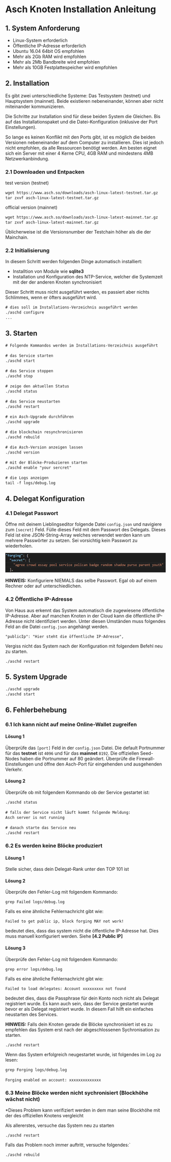# Asch Knoten Installation Anleitung

## 1. System Anforderung
- Linux-System erforderlich
- Öffentliche IP-Adresse erforderlich
- Ubuntu 16.04 64bit OS empfohlen
- Mehr als 2Gb RAM wird empfohlen
- Mehr als 2Mb Bandbreite wird empfohlen
- Mehr als 10GB Festplattespeicher wird empfohlen

## 2. Installation

Es gibt zwei unterschiedliche Systeme: Das Testsystem (testnet) und Hauptsystem (mainnet). Beide existieren nebeneinander, können aber nicht miteinander kommunizieren.

Die Schritte zur Installation sind für diese beiden System die Gleichen. Bis auf das Installationspaket und die Datei-Konfiguration (inklusive der Port Einstellungen).

So lange es keinen Konflikt mit den Ports gibt, ist es möglich die beiden Versionen nebeneinander auf dem Computer zu installieren. Dies ist jedoch nicht empfohlen, da alle Ressourcen benötigt werden. Am besten eignet sich ein Server mit einer 4 Kerne CPU, 4GB RAM und mindestens 4MB Netzwerkanbindung.


### 2.1 Downloaden und Entpacken

test version (testnet)  

```
wget https://www.asch.so/downloads/asch-linux-latest-testnet.tar.gz
tar zxvf asch-linux-latest-testnet.tar.gz
```

official version (mainnet)
```
wget https://www.asch.so/downloads/asch-linux-latest-mainnet.tar.gz
tar zxvf asch-linux-latest-mainnet.tar.gz
```

Üblicherweise ist die Versionsnumber der Testchain höher als die der Mainchain.

### 2.2 Initialisierung
In diesem Schritt werden folgenden Dinge automatisch installiert:
- Installtion von Module wie **sqlite3**
- Installation und Konfiguration des NTP-Service, welcher die Systemzeit mit der der anderen Knoten synchronisiert

Dieser Schritt muss nicht ausgeführt werden, es passiert aber nichts Schlimmes, wenn er öfters ausgeführt wird.

	# dies soll im Installations-Verzeichnis ausgeführt werden
	./aschd configure
	...

## 3. Starten
```
# Folgende Kommandos werden im Installations-Verzeichnis ausgeführt

# das Service starten
./aschd start

# das Service stoppen
./aschd stop

# zeige den aktuellen Status
./aschd status

# das Service neustarten
./aschd restart

# ein Asch-Upgrade durchführen
./aschd upgrade

# die blockchain resynchronisieren
./aschd rebuild

# die Asch-Version anzeigen lassen
./aschd version

# mit der Blöcke-Produzieren starten
./aschd enable "your sercret"

# die Logs anzeigen
tail -f logs/debug.log
```

## 4. Delegat Konfiguration
### 4.1 Delegat Passwort

Öffne mit deinem Lieblingseditor folgende Datei `config.json` und navigiere zum `[secret]` Feld. Fülle dieses Feld mit dem Passwort des Delegats. Dieses Feld ist eine JSON-String-Array welches verwendet werden kann um mehrere Passwörter zu setzen. Sei vorsichtig kein Passwort zu wiederholen.

![forging secret](./assets/forging-secret.png)

**HINWEIS:** Konfiguriere NIEMALS das selbe Passwort. Egal ob auf einem Rechner oder auf unterschiedlichen. 


### 4.2 Öffentliche IP-Adresse
Von Haus aus erkennt das System automatisch die zugewiesene öffentliche IP-Adresse. Aber auf manchen Knoten in der Cloud kann die öffentliche IP-Adresse nicht identifiziert werden. Unter diesen Umständen muss folgendes Feld an die Datei `config.json` angehängt werden.


```
"publicIp": "Hier steht die öffentliche IP-Adresse",
```
Vergiss nicht das System nach der Konfiguration mit folgendem Befehl neu zu starten.
```
./aschd restart
```

## 5. System Upgrade
```
./aschd upgrade
./aschd start
```
## 6. Fehlerbehebung
### 6.1 Ich kann nicht auf meine Online-Wallet zugreifen
#### Lösung 1
Überprüfe das `[port]` Feld in der `config.json` Datei. Die default Portnummer für das **testnet** ist `4096` und für das **mainnet** `8192`.
Die offiziellen Seed-Nodes haben die Portnummer auf 80 geändert.
Überprüfe die Firewall-Einstellungen und öffne den Asch-Port für eingehenden und ausgehenden Verkehr.

#### Lösung 2
Überprüfe ob mit folgendem Kommando ob der Service gestartet ist:
```
./aschd status

# falls der Service nicht läuft kommt folgende Meldung:
Asch server is not running

# danach starte das Service neu
./aschd restart
```

### 6.2 Es werden keine Blöcke produziert
#### Lösung 1
Stelle sicher, dass dein Delegat-Rank unter den TOP 101 ist

#### Lösung 2
Überprüfe den Fehler-Log mit folgendem Kommando:
```
grep Failed logs/debug.log
```
Falls es eine ähnliche Fehlernachricht gibt wie:
```
Failed to get public ip, block forging MAY not work!
```
bedeutet dies, dass das system nicht die öffentliche IP-Adresse hat. Dies muss manuell konfiguriert werden. Siehe **[4.2 Public IP]**

#### Lösung 3
Überprüfe den Fehler-Log mit folgendem Kommando:
```
grep error logs/debug.log
```
Falls es eine ähnliche Fehlernachricht gibt wie:
```
Failed to load delegates: Account xxxxxxxxx not found
```
bedeutet dies, dass die Passphrase für dein Konto noch nicht als Delegat registriert wurde. Es kann auch sein, dass der Service gestartet wurde bevor er als Delegat registriert wurde. In diesem Fall hilft ein einfaches neustarten des Services.

**HINWEIS:** Falls dein Knoten gerade die Blöcke synchronisiert ist es zu empfehlen das System erst nach der abgeschlossenen Sychronisation zu starten.
```
./aschd restart
```
Wenn das System erfolgreich neugestartet wurde, ist folgendes im Log zu lesen:
```
grep Forging logs/debug.log

Forging enabled on account: xxxxxxxxxxxxxx
```
### 6.3 Meine Blöcke werden nicht sychronisiert (Blockhöhe wächst nicht)
*Dieses Problem kann verifiziert werden in dem man seine Blockhöhe mit der des offiziellen Knotens vergleicht

Als allererstes, versuche das System neu zu starten
```
./aschd restart
```
Falls das Problem noch immer auftritt, versuche folgendes:`
```
./aschd rebuild
```
